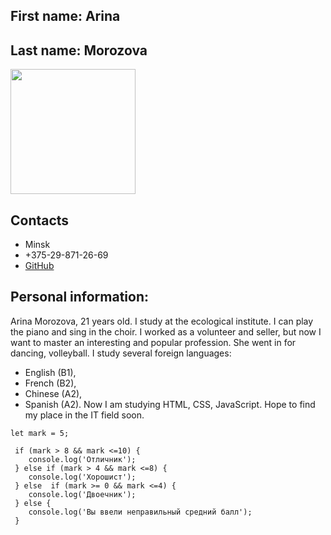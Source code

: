 ## First name: Arina

## Last name: Morozova

<img src="https://sun9-39.userapi.com/c851120/v851120095/114b12/DgOBkd2uOTo.jpg" height=200/>

## Contacts

- Minsk
- +375-29-871-26-69
- [GitHub](https:github.com/arina-morozova2)

## Personal information:

Arina Morozova, 21 years old. I study at the ecological institute. I can play the piano and sing in the choir. I worked as a volunteer and seller, but now I want to master an interesting and popular profession. She went in for dancing, volleyball.
I study several foreign languages:

- English (B1),
- French (B2),
- Chinese (A2),
- Spanish (A2).
  Now I am studying HTML, CSS, JavaScript. Hope to find my place in the IT field soon.

```
let mark = 5;

 if (mark > 8 && mark <=10) {
 	console.log('Отличник');
 } else if (mark > 4 && mark <=8) {
 	console.log('Хорошист');
 } else  if (mark >= 0 && mark <=4) {
 	console.log('Двоечник');
 } else {
 	console.log('Вы ввели неправильный средний балл');
 }
```
